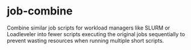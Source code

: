# job-combine
Combine similar job scripts for workload managers like SLURM or Loadleveler into fewer scripts executing the original jobs sequentially to prevent wasting resources when running multiple short scripts.

